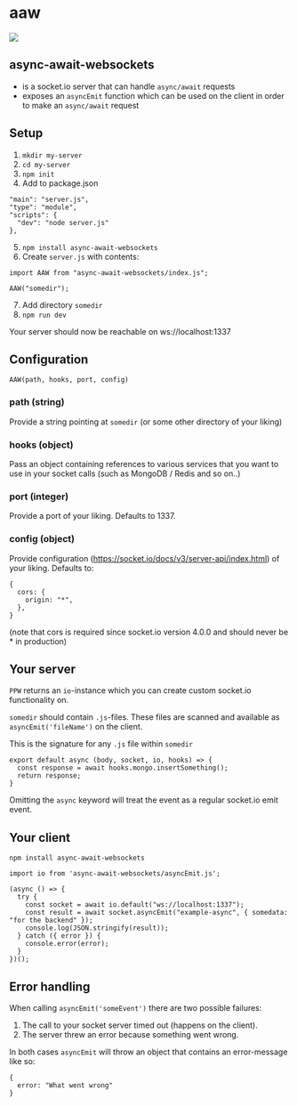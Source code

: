 # aaw

![](https://wallpaperaccess.com/full/374183.jpg)

## async-await-websockets

- is a socket.io server that can handle `async/await` requests
- exposes an `asyncEmit` function which can be used on the client in order to make an `async/await` request

## Setup

1. `mkdir my-server`
2. `cd my-server`
3. `npm init`
4. Add to package.json

```
"main": "server.js",
"type": "module",
"scripts": {
  "dev": "node server.js"
},
```

5. `npm install async-await-websockets`
6. Create `server.js` with contents:

```
import AAW from "async-await-websockets/index.js";

AAW("somedir");
```

7. Add directory `somedir`
8. `npm run dev`

Your server should now be reachable on ws://localhost:1337

## Configuration

`AAW(path, hooks, port, config)`

### path (string)

Provide a string pointing at `somedir` (or some other directory of your liking)

### hooks (object)

Pass an object containing references to various services that you want to use in your socket calls (such as MongoDB / Redis and so on..)

### port (integer)

Provide a port of your liking. Defaults to 1337.

### config (object)

Provide configuration (https://socket.io/docs/v3/server-api/index.html) of your liking. Defaults to:

```
{
  cors: {
    origin: "*",
  },
}
```

(note that cors is required since socket.io version 4.0.0 and should never be \* in production)

## Your server

`PPW` returns an `io`-instance which you can create custom socket.io functionality on.

`somedir` should contain `.js`-files. These files are scanned and available as `asyncEmit('fileName')` on the client.

This is the signature for any `.js` file within `somedir`

```
export default async (body, socket, io, hooks) => {
  const response = await hooks.mongo.insertSomething();
  return response;
}
```

Omitting the `async` keyword will treat the event as a regular socket.io emit event.

## Your client

`npm install async-await-websockets`

```
import io from 'async-await-websockets/asyncEmit.js';

(async () => {
  try {
    const socket = await io.default("ws://localhost:1337");
    const result = await socket.asyncEmit("example-async", { somedata: "for the backend" });
    console.log(JSON.stringify(result));
  } catch ({ error }) {
    console.error(error);
  }
})();
```

## Error handling

When calling `asyncEmit('someEvent')` there are two possible failures:

1. The call to your socket server timed out (happens on the client).
2. The server threw an error because something went wrong.

In both cases `asyncEmit` will throw an object that contains an error-message like so:

```
{
  error: "What went wrong"
}
```
